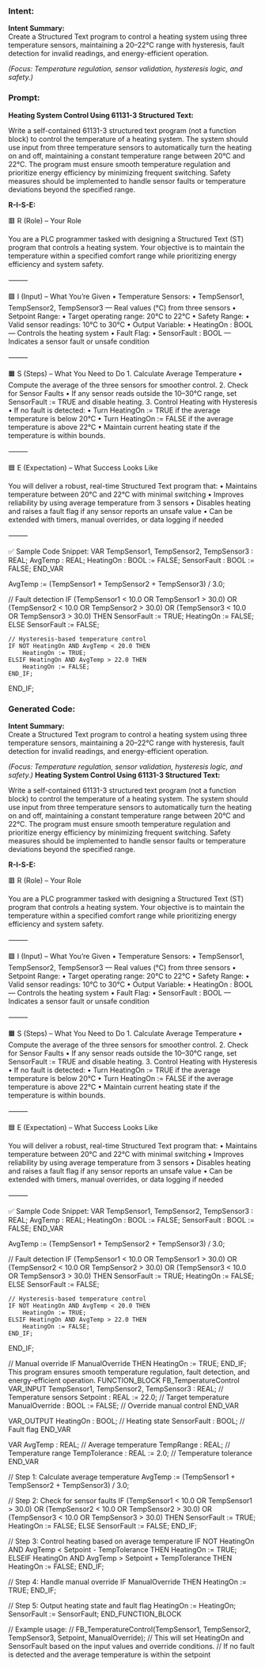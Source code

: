 ### Intent:
**Intent Summary:**  
Create a Structured Text program to control a heating system using three temperature sensors, maintaining a 20–22°C range with hysteresis, fault detection for invalid readings, and energy-efficient operation.  

*(Focus: Temperature regulation, sensor validation, hysteresis logic, and safety.)*

### Prompt:
**Heating System Control Using 61131-3 Structured Text:**

Write a self-contained 61131-3 structured text program (not a function block) to control the temperature of a heating system. The system should use input from three temperature sensors to automatically turn the heating on and off, maintaining a constant temperature range between 20°C and 22°C. The program must ensure smooth temperature regulation and prioritize energy efficiency by minimizing frequent switching. Safety measures should be implemented to handle sensor faults or temperature deviations beyond the specified range.

**R-I-S-E:**

🟥 R (Role) – Your Role

You are a PLC programmer tasked with designing a Structured Text (ST) program that controls a heating system. Your objective is to maintain the temperature within a specified comfort range while prioritizing energy efficiency and system safety.

⸻

🟩 I (Input) – What You’re Given
	•	Temperature Sensors:
	•	TempSensor1, TempSensor2, TempSensor3 — Real values (°C) from three sensors
	•	Setpoint Range:
	•	Target operating range: 20°C to 22°C
	•	Safety Range:
	•	Valid sensor readings: 10°C to 30°C
	•	Output Variable:
	•	HeatingOn : BOOL — Controls the heating system
	•	Fault Flag:
	•	SensorFault : BOOL — Indicates a sensor fault or unsafe condition

⸻

🟧 S (Steps) – What You Need to Do
	1.	Calculate Average Temperature
	•	Compute the average of the three sensors for smoother control.
	2.	Check for Sensor Faults
	•	If any sensor reads outside the 10–30°C range, set SensorFault := TRUE and disable heating.
	3.	Control Heating with Hysteresis
	•	If no fault is detected:
	•	Turn HeatingOn := TRUE if the average temperature is below 20°C
	•	Turn HeatingOn := FALSE if the average temperature is above 22°C
	•	Maintain current heating state if the temperature is within bounds.

⸻

🟦 E (Expectation) – What Success Looks Like

You will deliver a robust, real-time Structured Text program that:
	•	Maintains temperature between 20°C and 22°C with minimal switching
	•	Improves reliability by using average temperature from 3 sensors
	•	Disables heating and raises a fault flag if any sensor reports an unsafe value
	•	Can be extended with timers, manual overrides, or data logging if needed

⸻

✅ Sample Code Snippet:
VAR
    TempSensor1, TempSensor2, TempSensor3 : REAL;
    AvgTemp : REAL;
    HeatingOn : BOOL := FALSE;
    SensorFault : BOOL := FALSE;
END_VAR

AvgTemp := (TempSensor1 + TempSensor2 + TempSensor3) / 3.0;

// Fault detection
IF (TempSensor1 < 10.0 OR TempSensor1 > 30.0) OR
   (TempSensor2 < 10.0 OR TempSensor2 > 30.0) OR
   (TempSensor3 < 10.0 OR TempSensor3 > 30.0) THEN
    SensorFault := TRUE;
    HeatingOn := FALSE;
ELSE
    SensorFault := FALSE;

    // Hysteresis-based temperature control
    IF NOT HeatingOn AND AvgTemp < 20.0 THEN
        HeatingOn := TRUE;
    ELSIF HeatingOn AND AvgTemp > 22.0 THEN
        HeatingOn := FALSE;
    END_IF;
END_IF;

### Generated Code:
**Intent Summary:**  
Create a Structured Text program to control a heating system using three temperature sensors, maintaining a 20–22°C range with hysteresis, fault detection for invalid readings, and energy-efficient operation.  

*(Focus: Temperature regulation, sensor validation, hysteresis logic, and safety.)*
**Heating System Control Using 61131-3 Structured Text:**

Write a self-contained 61131-3 structured text program (not a function block) to control the temperature of a heating system. The system should use input from three temperature sensors to automatically turn the heating on and off, maintaining a constant temperature range between 20°C and 22°C. The program must ensure smooth temperature regulation and prioritize energy efficiency by minimizing frequent switching. Safety measures should be implemented to handle sensor faults or temperature deviations beyond the specified range.

**R-I-S-E:**

🟥 R (Role) – Your Role

You are a PLC programmer tasked with designing a Structured Text (ST) program that controls a heating system. Your objective is to maintain the temperature within a specified comfort range while prioritizing energy efficiency and system safety.

⸻

🟩 I (Input) – What You’re Given
	•	Temperature Sensors:
	•	TempSensor1, TempSensor2, TempSensor3 — Real values (°C) from three sensors
	•	Setpoint Range:
	•	Target operating range: 20°C to 22°C
	•	Safety Range:
	•	Valid sensor readings: 10°C to 30°C
	•	Output Variable:
	•	HeatingOn : BOOL — Controls the heating system
	•	Fault Flag:
	•	SensorFault : BOOL — Indicates a sensor fault or unsafe condition

⸻

🟧 S (Steps) – What You Need to Do
	1.	Calculate Average Temperature
	•	Compute the average of the three sensors for smoother control.
	2.	Check for Sensor Faults
	•	If any sensor reads outside the 10–30°C range, set SensorFault := TRUE and disable heating.
	3.	Control Heating with Hysteresis
	•	If no fault is detected:
	•	Turn HeatingOn := TRUE if the average temperature is below 20°C
	•	Turn HeatingOn := FALSE if the average temperature is above 22°C
	•	Maintain current heating state if the temperature is within bounds.

⸻

🟦 E (Expectation) – What Success Looks Like

You will deliver a robust, real-time Structured Text program that:
	•	Maintains temperature between 20°C and 22°C with minimal switching
	•	Improves reliability by using average temperature from 3 sensors
	•	Disables heating and raises a fault flag if any sensor reports an unsafe value
	•	Can be extended with timers, manual overrides, or data logging if needed

⸻

✅ Sample Code Snippet:
VAR
    TempSensor1, TempSensor2, TempSensor3 : REAL;
    AvgTemp : REAL;
    HeatingOn : BOOL := FALSE;
    SensorFault : BOOL := FALSE;
END_VAR

AvgTemp := (TempSensor1 + TempSensor2 + TempSensor3) / 3.0;

// Fault detection
IF (TempSensor1 < 10.0 OR TempSensor1 > 30.0) OR
   (TempSensor2 < 10.0 OR TempSensor2 > 30.0) OR
   (TempSensor3 < 10.0 OR TempSensor3 > 30.0) THEN
    SensorFault := TRUE;
    HeatingOn := FALSE;
ELSE
    SensorFault := FALSE;

    // Hysteresis-based temperature control
    IF NOT HeatingOn AND AvgTemp < 20.0 THEN
        HeatingOn := TRUE;
    ELSIF HeatingOn AND AvgTemp > 22.0 THEN
        HeatingOn := FALSE;
    END_IF;
END_IF;

// Manual override
IF ManualOverride THEN
    HeatingOn := TRUE;
END_IF;
This program ensures smooth temperature regulation, fault detection, and energy-efficient operation.
FUNCTION_BLOCK FB_TemperatureControl
VAR_INPUT
    TempSensor1, TempSensor2, TempSensor3 : REAL; // Temperature sensors
    Setpoint : REAL := 22.0; // Target temperature
    ManualOverride : BOOL := FALSE; // Override manual control
END_VAR

VAR_OUTPUT
    HeatingOn : BOOL; // Heating state
    SensorFault : BOOL; // Fault flag
END_VAR

VAR
    AvgTemp : REAL; // Average temperature
    TempRange : REAL; // Temperature range
    TempTolerance : REAL := 2.0; // Temperature tolerance
END_VAR

// Step 1: Calculate average temperature
AvgTemp := (TempSensor1 + TempSensor2 + TempSensor3) / 3.0;

// Step 2: Check for sensor faults
IF (TempSensor1 < 10.0 OR TempSensor1 > 30.0) OR
   (TempSensor2 < 10.0 OR TempSensor2 > 30.0) OR
   (TempSensor3 < 10.0 OR TempSensor3 > 30.0) THEN
    SensorFault := TRUE;
    HeatingOn := FALSE;
ELSE
    SensorFault := FALSE;
END_IF;

// Step 3: Control heating based on average temperature
IF NOT HeatingOn AND AvgTemp < Setpoint - TempTolerance THEN
    HeatingOn := TRUE;
ELSEIF HeatingOn AND AvgTemp > Setpoint + TempTolerance THEN
    HeatingOn := FALSE;
END_IF;

// Step 4: Handle manual override
IF ManualOverride THEN
    HeatingOn := TRUE;
END_IF;

// Step 5: Output heating state and fault flag
HeatingOn := HeatingOn;
SensorFault := SensorFault;
END_FUNCTION_BLOCK

// Example usage:
// FB_TemperatureControl(TempSensor1, TempSensor2, TempSensor3, Setpoint, ManualOverride);
// This will set HeatingOn and SensorFault based on the input values and override conditions.
// If no fault is detected and the average temperature is within the setpoint
